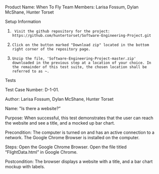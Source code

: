 Product Name: When To Fly
Team Members: Larisa Fossum, Dylan McShane, Hunter Torset
 
Setup Information
 
1.      Visit the github repository for the project: https://github.com/huntertorset/Software-Engineering-Project.git
2.     Click on the button marked "Download zip" located in the bottom right corner of the repository page.
3.     Unzip the file, 'Software-Engineering-Project-master.zip' downloaded in the previous step at a location of your choice. In the remainder of this test suite, the chosen location shall be referred to as ~.
 
Tests
 
Test Case Number: D-1-01.
 
Author: Larisa Fossum, Dylan McShane, Hunter Torset
 
Name: "Is there a website?”
 
Purpose: When successful, this test demonstrates that the user can reach the website and see a title, and a mocked up bar chart.
 
Precondition: The computer is turned on and has an active connection to a network. The Google Chrome Browser is installed on the computer.
 
Steps:
Open the Google Chrome Browser.
Open the file titled “FlightData.html” in Google Chrome.
 
 
 
Postcondition: The browser displays a website with a title, and a bar chart mockup with labels.
